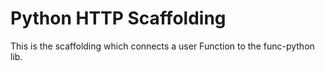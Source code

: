 # Python HTTP Scaffolding

This is the scaffolding which connects a user Function to the func-python lib.
